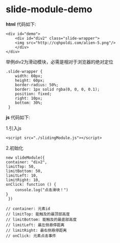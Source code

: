 # slide-module-demo
**html** 代码如下:

	<div id="demo">
	    <div id="div2" class="slide-wrapper">
		<img src="http://cqhpoldi.com/alien-5.png"/>
	    </div>
	</div>
举例div2为滑动模块，必需是相对于浏览器的绝对定位

    .slide-wrapper {
		width: 60px;
		height: 60px;
		border-radius: 50%;
		border: 1px solid rgba(0, 0, 0, 0.1);
		position: fixed;
		right: 10px;
		bottom: 30%;
     }
**js** 代码如下:

1.引入js

    <script src="./slidingModule.js"></script>
2.初始化

    new slideModule({
	container: "div2",
	limitTop: 50,
	limitBottom: 50,
	limitLeft: 10,
	limitRight: 10,
	onClick: function () {
		console.log("点击滑块！")
	}
     })

	// container: 元素id
	// limitTop: 能触及的最顶部高度
	// limitBottom: 能触及的最底部高度
	// limitLeft: 最左侧悬停距离
	// limitRight: 最右侧悬停距离
	// onClick: 元素点击事件
